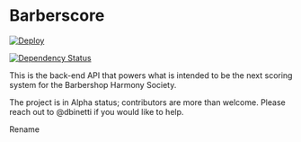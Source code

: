 # Barberscore

[![Deploy](https://www.herokucdn.com/deploy/button.svg)](https://heroku.com/deploy)

[![Dependency Status](https://www.versioneye.com/user/projects/589ea5d10f3d4f003ce97d91/badge.svg?style=flat)](https://www.versioneye.com/user/projects/589ea5d10f3d4f003ce97d91)


This is the back-end API that powers what is intended to be the next scoring system for the Barbershop Harmony Society.

The project is in Alpha status; contributors are more than welcome.  Please reach out to @dbinetti if you would like to help.

Rename
